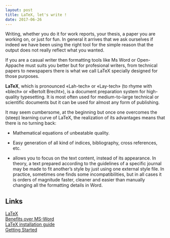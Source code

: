 ```yaml
---
layout: post
title: LaTeX, let's write !
date: 2017-06-26
---
```


Writing, whether you do it for work reports, your thesis, a paper you are working on, or just for fun.
In general it arrives that we ask ourselves if indeed we have been using the right  tool for the simple reason that the output does not really reflect what you wanted. 


If you are a casual writer then formatting tools like Ms Word or Open-Appache must suits you better but for profesional writers, from technical papers to newspapers there is what we call LaTeX specially designed for those purposes.

**LaTeX**, which is pronounced «Lah-tech» or «Lay-tech» (to rhyme with «blech» or «Bertolt Brecht»), is a document preparation system for high-quality typesetting. It is most often used for medium-to-large technical or scientific documents but it can be used for almost any form of publishing.

It may seem cumbersome, at the beginning but once one overcomes the (steep) learning curve of LaTeX, the realization of its advantages means that there is no turning back:

 * Mathematical equations of unbeatable quality.

 * Easy generation of all kind of indices, bibliography, cross references, etc.

 * allows you to focus on the text content, instead of its appearance. In theory, a text prepared according to the guidelines of a specific journal may be made to fit another’s style by just using one external style file. In practice, sometimes one finds some incompatibilities, but in all cases it is orders of magnitude faster, cleaner and easier than manually changing all the formatting details in Word.
 
 ## Links
 [LaTeX](https://en.wikipedia.org/wiki/LaTeX) <br>
 [Benefits over MS-Word](https://www.quora.com/What-are-the-benefits-of-using-LaTeX-over-MS-Word) <br>
 [LaTeX installation guide](https://www.latex-tutorial.com/installation/) <br>
 [Getting Started](http://www.maths.tcd.ie/~dwilkins/LaTeXPrimer/) <br>
